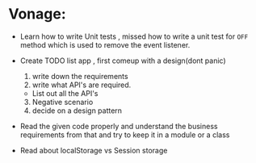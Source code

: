 
# Vonage:

- Learn how to write Unit tests , missed how to write a unit test for `` OFF `` method which is used to remove the event listener.
- Create TODO list app , first comeup with a design(dont panic) 
  1) write down the requirements
  2) write what API's are required.
    - List out all the API's
  3) Negative scenario
  4) decide on a design pattern

- Read the given code properly and understand the business requirements from that and try to keep it in a module or a class
- Read about localStorage vs Session storage 
